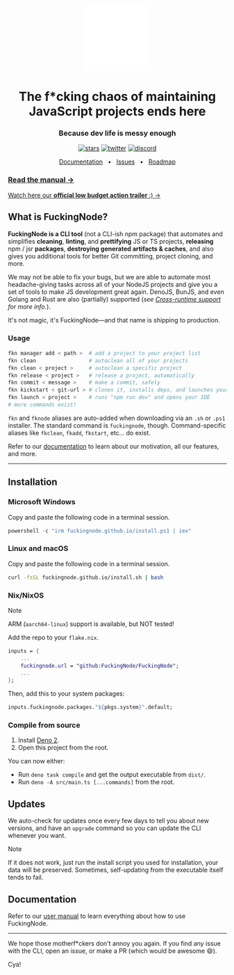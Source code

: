 <!-- markdownlint-disable md033 md041-->
<p align="center">
  <a href="https://fuckingnode.github.io/">
    <img src="https://raw.githubusercontent.com/FuckingNode/fuckingnode.github.io/refs/heads/main/docs/fkn_logo_light.png" alt="FuckingNode Logo" height=150>
    </a>
</p>
<h1 align="center">The f*cking chaos of maintaining<br/>JavaScript projects ends here</h1>
<h3 align="center">Because dev life is messy enough</h3>

<div align="center">

[![stars](https://img.shields.io/github/stars/FuckingNode/FuckingNode)](https://github.com/FuckingNode/FuckingNode/stargazers) [![twitter](https://img.shields.io/twitter/follow/FuckingNode)](https://x.com/FuckingNode) [![discord](https://img.shields.io/discord/1333145935265398826)](https://discord.gg/AA2jYAFNmq)

</div>

<div align="center">

[Documentation](https://fuckingnode.github.io/manual) &nbsp;&nbsp;•&nbsp;&nbsp; [Issues](https://github.com/FuckingNode/FuckingNode/issues/new) &nbsp;&nbsp;•&nbsp;&nbsp; [Roadmap](https://fuckingnode.github.io/roadmap)

</div>

### [Read the manual →](https://fuckingnode.github.io/manual)

[Watch here our **official low budget action trailer** :) →](https://youtube.com/watch?v=_lppvGYUXNk)

## What is FuckingNode?

**FuckingNode is a CLI tool** (not a CLI-ish npm package) that automates and simplifies **cleaning**, **linting**, and **prettifying** JS or TS projects, **releasing** npm / jsr **packages**, **destroying generated artifacts & caches**, <!-- **understanding security audits**, --> and also gives you additional tools for better Git committing, project cloning, and more.

We may not be able to fix your bugs, but we are able to automate most headache-giving tasks across all of your NodeJS projects and give you a set of tools to make JS development great again. DenoJS, BunJS, and even Golang and Rust are also (partially) supported (_see [Cross-runtime support](https://fuckingnode.github.io/cross-platform/) for more info._).

It's not magic, it's FuckingNode—and that name is shipping to production.

### Usage

```bash
fkn manager add < path >  # add a project to your project list
fkn clean                 # autoclean all of your projects
fkn clean < project >     # autoclean a specific project
fkn release < project >   # release a project, automatically
fkn commit < message >    # make a commit, safely
fkn kickstart < git-url > # clones it, installs deps, and launches your IDE
fkn launch < project >    # runs "npm run dev" and opens your IDE
# more commands exist!
```

`fkn` and `fknode` aliases are auto-added when downloading via an `.sh` or `.ps1` installer. The standard command is `fuckingnode`, though. Command-specific aliases like `fkclean`, `fkadd`, `fkstart`, etc... do exist.

Refer to our [documentation](https://fuckingnode.github.io/) to learn about our motivation, all our features, and more.

---

## Installation

### Microsoft Windows

Copy and paste the following code in a terminal session.

```powershell
powershell -c "irm fuckingnode.github.io/install.ps1 | iex"
```

### Linux and macOS

Copy and paste the following code in a terminal session.

```bash
curl -fsSL fuckingnode.github.io/install.sh | bash
```

### Nix/NixOS

> [!NOTE]
> ARM (`aarch64-linux`) support is available, but NOT tested!

Add the repo to your `flake.nix`.

```nix
inputs = {
    ...
    fuckingnode.url = "github:FuckingNode/FuckingNode";
    ...
};
```

Then, add this to your system packages:

```nix
inputs.fuckingnode.packages."${pkgs.system}".default;
```

### Compile from source

1. Install [Deno 2](https://docs.deno.com/runtime/).
2. Open this project from the root.

You can now either:

- Run `deno task compile` and get the output executable from `dist/`.
- Run `deno -A src/main.ts [...commands]` from the root.

## Updates

We auto-check for updates once every few days to tell you about new versions, and have an `upgrade` command so you can update the CLI whenever you want.

> [!NOTE]
> If it does not work, just run the install script you used for installation, your data will be preserved. Sometimes, self-updating from the executable itself tends to fail.

## Documentation

Refer to our [user manual](https://fuckingnode.github.io/manual) to learn everything about how to use FuckingNode.

---

We hope those motherf\*ckers don't annoy you again. If you find any issue with the CLI, open an issue, or make a PR (which would be awesome :smile:).

Cya!
